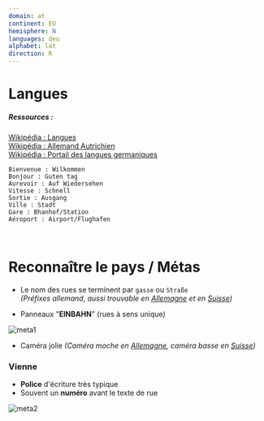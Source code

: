 ```yaml
---
domain: at
continent: EU
hemisphere: N
languages: deu
alphabet: lat
direction: R
---
```


# Langues

##### Ressources :

[Wikipédia : Langues](https://fr.wikipedia.org/wiki/Autriche#Langues)  
[Wikipédia : Allemand Autrichien](https://fr.wikipedia.org/wiki/Allemand_autrichien)  
[Wikipédia : Portail des langues germaniques](https://fr.wikipedia.org/wiki/Portail:Langues_germaniques)

```
Bienvenue : Wilkommen
Bonjour : Guten tag
Aurevoir : Auf Wiedersehen
Vitesse : Schnell
Sortie : Ausgang
Ville : Stadt
Gare : Bhanhof/Station
Aéroport : Airport/Flughafen
```

<br/>

# Reconnaître le pays / Métas

- Le nom des rues se terminent par `gasse` ou `Straße`  
  *(Préfixes allemand, aussi trouvable en [Allemagne](/flag/de) et en [Suisse](/flag/ch))*

- Panneaux "**EINBAHN**" (rues à sens unique)

![meta1](/images/at_geoguessr.png)

- Caméra jolie *(Caméra moche en [Allemagne](/flag/de), caméra basse en [Suisse](/flag/ch))*

<p></p>

### Vienne

- **Police** d'écriture très typique
- Souvent un **numéro** avant le texte de rue

![meta2](/images/at_geoguessr2.png)
